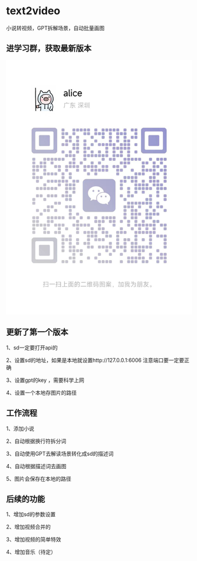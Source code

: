 # text2video
小说转视频，GPT拆解场景，自动批量画图

## 进学习群，获取最新版本

![wx](https://raw.githubusercontent.com/hexiaochun/text2video/main/1471686320389_.pic.jpg)


## 更新了第一个版本
1、sd一定要打开api的

2、设置sd的地址，如果是本地就设置http://127.0.0.1:6006  注意端口要一定要正确

3、设置gpt的key ，需要科学上网

4、设置一个本地存图片的路径


## 工作流程
1、添加小说

2、自动根据换行符拆分词

3、自动使用GPT去解读场景转化成sd的描述词

4、自动根据描述词去画图

5、图片会保存在本地的路径


## 后续的功能
1、增加sd的参数设置

2、增加视频合并的

3、增加视频的简单特效

4、增加音乐（待定）
